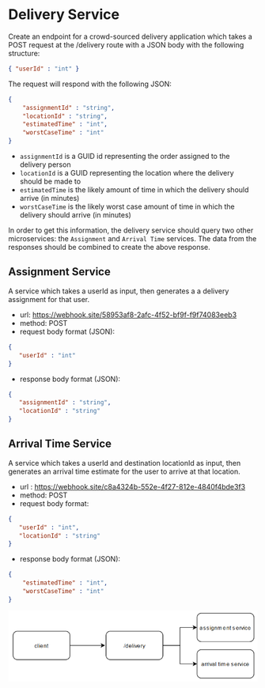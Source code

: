 # Delivery Service

Create an endpoint for a crowd-sourced delivery application which takes a POST request at the /delivery route with a JSON body with the following structure:

```json
{ "userId" : "int" }
```

The request will respond with the following JSON:

```json
{ 
    "assignmentId" : "string",
    "locationId" : "string",
    "estimatedTime" : "int",
    "worstCaseTime" : "int"
}
```

* `assignmentId` is a GUID id representing the order assigned to the delivery person
* `locationId` is a GUID representing the location where the delivery should be made to
* `estimatedTime` is the likely amount of time in which the delivery should arrive (in minutes)
* `worstCaseTime` is the likely worst case amount of time in which the delivery should arrive (in minutes)

In order to get this information, the delivery service should query two other microservices: the `Assignment` and `Arrival Time` services. The data from the responses should be combined to create the above response.


 ## Assignment Service

A service which takes a userId as input, then generates a a delivery assignment for that user.

* url: https://webhook.site/58953af8-2afc-4f52-bf9f-f9f74083eeb3
* method: POST
* request body format (JSON):

```json
{
   "userId" : "int"
}
```

* response body format (JSON):

```json
{
   "assignmentId" : "string",
   "locationId" : "string"
}
```

## Arrival Time Service

A service which takes a userId and destination locationId as input, then generates an arrival time estimate for the user to arrive at that location.

* url : https://webhook.site/c8a4324b-552e-4f27-812e-4840f4bde3f3
* method: POST
* request body format:

```json
{
   "userId" : "int",
   "locationId" : "string"
}
```

* response body format (JSON):

```json
{
    "estimatedTime" : "int",
    "worstCaseTime" : "int"
}
```

![test](overview.png)
